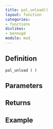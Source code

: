 ```yaml
---
title: pal_unload()
layout: function
categories:
- functions
divlikes:
- bennugd
module: mod_
---
```


## Definition

    pal_unload ( )

## Parameters

## Returns

## Example
